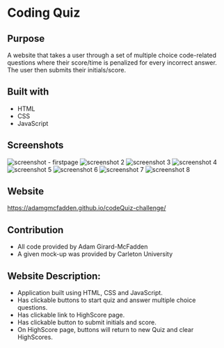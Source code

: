 # Coding Quiz

## Purpose

A website that takes a user through a set of multiple choice code-related questions where their score/time is penalized for every incorrect answer. The user then submits their initials/score.

## Built with

- HTML
- CSS
- JavaScript

## Screenshots

![screenshot - firstpage](https://user-images.githubusercontent.com/83710803/122689894-fa357e80-d1f3-11eb-8d42-0f75158910d1.png)
![screenshot 2](https://user-images.githubusercontent.com/83710803/122689895-fc97d880-d1f3-11eb-8131-1f513369de7e.png)
![screenshot 3](https://user-images.githubusercontent.com/83710803/122689897-fe619c00-d1f3-11eb-9118-650048f74227.png)
![screenshot 4](https://user-images.githubusercontent.com/83710803/122689900-ff92c900-d1f3-11eb-82c6-e66be84a687a.png)
![screenshot 5](https://user-images.githubusercontent.com/83710803/122689902-015c8c80-d1f4-11eb-9e3f-772dddea2972.png)
![screenshot 6](https://user-images.githubusercontent.com/83710803/122689903-03265000-d1f4-11eb-8c0a-b095a080436d.png)
![screenshot 7](https://user-images.githubusercontent.com/83710803/122689907-04577d00-d1f4-11eb-820a-337a192ce6d1.png)
![screenshot 8](https://user-images.githubusercontent.com/83710803/122689912-06b9d700-d1f4-11eb-8013-1af9bb876ea9.png)


## Website

https://adamgmcfadden.github.io/codeQuiz-challenge/

## Contribution

- All code provided by Adam Girard-McFadden
- A given mock-up was provided by Carleton University

## Website Description:

- Application built using HTML, CSS and JavaScript.
- Has clickable buttons to start quiz and answer multiple choice questions.
- Has clickable link to HighScore page.
- Has clickable button to submit initials and score.
- On HighScore page, buttons will return to new Quiz and clear HighScores.
